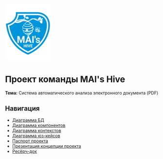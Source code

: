 <img width="150" src="docs/logo.png">

# Проект команды MAI's Hive

**Тема:** Система автоматического анализа электронного документа (PDF)

## Навигация

- [Диаграмма БД](docs/diagram-database.png) 
- [Диаграмма компонентов](docs/diagram-component.png)
- [Диаграмма контекстов](docs/diagram-context.jpg)
- [Диаграмма юз-кейсов](docs/diagram-use-cases.jpg)
- [Паспорт проекта](docs/passport.pdf)
- [Презентация концепции проекта](docs/presentation.pdf)
- [Ресёрч-док](docs/research-doc.md)